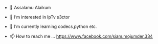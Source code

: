 - 👋 Assalamu Alaikum 
- 👀 I’m interested in IpTv s3ctor
- 🌱 I’m currently learning codecs,python etc.

- 📫 How to reach me ... https://www.facebook.com/siam.mojumder.334
<!---
siam8502/siam8502 is a ✨ special ✨ repository because its `README.md` (this file) appears on your GitHub profile.
You can click the Preview link to take a look at your changes.
--->
